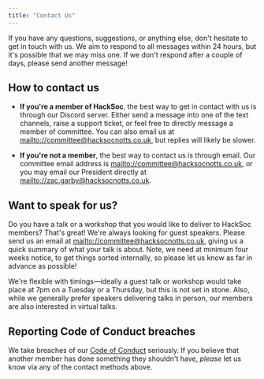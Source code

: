 ```yaml
---
title: "Contact Us"
---
```


If you have any questions, suggestions, or anything else, don't hesitate to get in touch with us. We aim to respond to all messages within 24 hours, but it's possible that we may miss one. If we don't respond after a couple of days, please send another message!

## How to contact us

 - **If you're a member of HackSoc**, the best way to get in contact with us is through our Discord server. Either send a message into one of the text channels, raise a support ticket, or feel free to directly message a member of committee. You can also email us at [mailto://committee@hacksocnotts.co.uk](committee@hacksocnotts.co.uk), but replies will likely be slower.

 - **If you're not a member**, the best way to contact us is through email. Our committee email address is [mailto://committee@hacksocnotts.co.uk](committee@hacksocnotts.co.uk), or you may email our President directly at [mailto://zac.garby@hacksocnotts.co.uk](zac.garby@hacksocnotts.co.uk).

## Want to speak for us?

Do you have a talk or a workshop that you would like to deliver to HackSoc members? That's great! We're always looking for guest speakers. Please send us an email at [mailto://committee@hacksocnotts.co.uk](committee@hacksocnotts.co.uk), giving us a quick summary of what your talk is about. Note, we need at minimum four weeks notice, to get things sorted internally, so please let us know as far in advance as possible!

We're flexible with timings&mdash;ideally a guest talk or workshop would take place at 7pm on a Tuesday or a Thursday, but this is not set in stone. Also, while we generally prefer speakers delivering talks in person, our members are also interested in virtual talks.

## Reporting Code of Conduct breaches

We take breaches of our [Code of Conduct](https://github.com/HackSocNotts/code-of-conduct) seriously. If you believe that another member has done something they shouldn't have, *please* let us know via any of the contact methods above.
